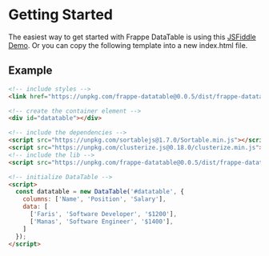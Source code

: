 <!-- base_template: frappe_io/www/datatable/datatable_base.html -->
<!-- add-next-prev-links -->

# Getting Started

The easiest way to get started with Frappe DataTable is using this [JSFiddle Demo](https://jsfiddle.net/f4qe6phc/7/). Or you can copy the following template into a new index.html file.

## Example

```html
<!-- include styles -->
<link href="https://unpkg.com/frappe-datatable@0.0.5/dist/frappe-datatable.min.css" rel="stylesheet">

<!-- create the container element -->
<div id="datatable"></div>

<!-- include the dependencies -->
<script src="https://unpkg.com/sortablejs@1.7.0/Sortable.min.js"></script>
<script src="https://unpkg.com/clusterize.js@0.18.0/clusterize.min.js"></script>
<!-- include the lib -->
<script src="https://unpkg.com/frappe-datatable@0.0.5/dist/frappe-datatable.min.js"></script>

<!-- initialize DataTable -->
<script>
  const datatable = new DataTable('#datatable', {
    columns: ['Name', 'Position', 'Salary'],
    data: [
      ['Faris', 'Software Developer', '$1200'],
      ['Manas', 'Software Engineer', '$1400'],
    ]
  });
</script>
```